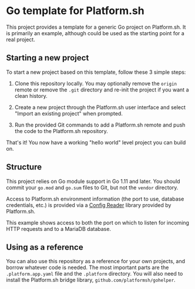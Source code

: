 # Go template for Platform.sh

This project provides a template for a generic Go project on Platform.sh.  It is primarily an example, although could be used as the starting point for a real project.

## Starting a new project

To start a new project based on this template, follow these 3 simple steps:

1. Clone this repository locally.  You may optionally remove the `origin` remote or remove the `.git` directory and re-init the project if you want a clean history.

2. Create a new project through the Platform.sh user interface and select "Import an existing project" when prompted.

3. Run the provided Git commands to add a Platform.sh remote and push the code to the Platform.sh repository.

That's it!  You now have a working "hello world" level project you can build on.

## Structure

This project relies on Go module support in Go 1.11 and later.  You should commit your `go.mod` and `go.sum` files to Git, but not the `vendor` directory.

Access to Platform.sh environment information (the port to use, database credentials, etc.) is provided via a [Config Reader](https://github.com/platformsh/config-reader-go) library provided by Platform.sh.

This example shows access to both the port on which to listen for incoming HTTP requests and to a MariaDB database.

## Using as a reference

You can also use this repository as a reference for your own projects, and borrow whatever code is needed. The most important parts are the `.platform.app.yaml` file and the `.platform` directory.  You will also need to install the Platform.sh bridge library, `github.com/platformsh/gohelper`.
